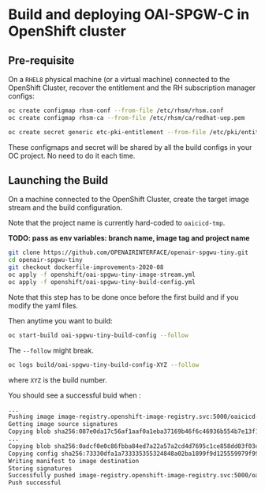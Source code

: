 # Build and deploying OAI-SPGW-C in OpenShift cluster #

## Pre-requisite ##

On a `RHEL8` physical machine (or a virtual machine) connected to the OpenShift Cluster, recover the entitlement and the RH subscription manager configs:

```bash
oc create configmap rhsm-conf --from-file /etc/rhsm/rhsm.conf
oc create configmap rhsm-ca --from-file /etc/rhsm/ca/redhat-uep.pem

oc create secret generic etc-pki-entitlement --from-file /etc/pki/entitlement/{NUMBER_ON_YOUR_COMPUTER}.pem --from-file /etc/pki/entitlement/{NUMBER_ON_YOUR_COMPUTER}-key.pem
```

These configmaps and secret will be shared by all the build configs in your OC project. No need to do it each time.

## Launching the Build ##

On a machine connected to the OpenShift Cluster, create the target image stream and the build configuration.

Note that the project name is currently hard-coded to `oaicicd-tmp`.

**TODO: pass as env variables: branch name, image tag and project name**

```bash
git clone https://github.com/OPENAIRINTERFACE/openair-spgwu-tiny.git
cd openair-spgwu-tiny
git checkout dockerfile-improvements-2020-08
oc apply -f openshift/oai-spgwu-tiny-image-stream.yml
oc apply -f openshift/oai-spgwu-tiny-build-config.yml
```

Note that this step has to be done once before the first build and if you modify the yaml files.

Then anytime you want to build:

```bash
oc start-build oai-spgwu-tiny-build-config --follow
```

The `--follow` might break.

```bash
oc logs build/oai-spgwu-tiny-build-config-XYZ --follow
```

where `XYZ` is the build number.

You should see a successful buid when :

```bash
...
Pushing image image-registry.openshift-image-registry.svc:5000/oaicicd-tmp/oai-spgwu-tiny:ci-tmp ...
Getting image source signatures
Copying blob sha256:087e0da17c56af1aaf0a1eba37169b46f6c46936b554b7e13f11165dac4ba8ef
...
Copying blob sha256:0adcf0e0c86fbba84ed7a22a57a2cd4d7695c1ce858dd03f03dc3002880b8061
Copying config sha256:73330dfa1a733335355324848a02ba1899f9d125559979f9911f3dedcd4450ca
Writing manifest to image destination
Storing signatures
Successfully pushed image-registry.openshift-image-registry.svc:5000/oaicicd-tmp/oai-spgwu-tiny@sha256:c1de087af5515d22e40486fb181f6ff65a7f34788d8174aa122d686667042cf9
Push successful
```
